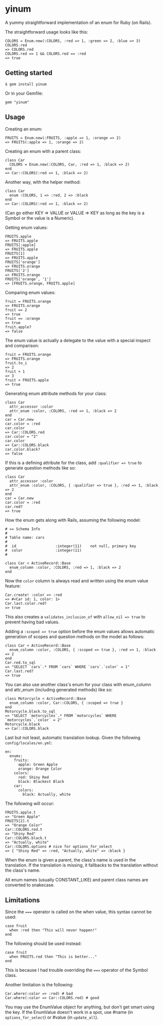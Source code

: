 # yinum

A yummy straightforward implementation of an enum for Ruby (on Rails).

The straightforward usage looks like this:

    COLORS = Enum.new(:COLORS, :red => 1, :green => 2, :blue => 3)
    COLORS.red
    => COLORS.red
    COLORS.red == 1 && COLORS.red == :red
    => true

## Getting started

    $ gem install yinum

Or in your Gemfile:

    gem "yinum"

## Usage

Creating an enum:

    FRUITS = Enum.new(:FRUITS, :apple => 1, :orange => 2)
    => FRUITS(:apple => 1, :orange => 2)

Creating an enum with a parent class:

    class Car
      COLORS = Enum.new(:COLORS, Car, :red => 1, :black => 2)
    end
    => Car::COLORS(:red => 1, :black => 2)

Another way, with the helper method:

    class Car
      enum :COLORS, 1 => :red, 2 => :black
    end
    => Car::COLORS(:red => 1, :black => 2)

(Can go either KEY => VALUE or VALUE => KEY as long as the key is a Symbol or the value is a Numeric).

Getting enum values:

    FRUITS.apple
    => FRUITS.apple
    FRUITS[:apple]
    => FRUITS.apple
    FRUITS[1]
    => FRUITS.apple
    FRUITS['orange']
    => FRUITS.orange
    FRUITS['2']
    => FRUITS.orange
    FRUITS['orange', '1']
    => [FRUITS.orange, FRUITS.apple]

Comparing enum values:

    fruit = FRUITS.orange
    => FRUITS.orange
    fruit == 2
    => true
    fruit == :orange
    => true
    fruit.apple?
    => false

The enum value is actually a delegate to the value with a special inspect and comparison:

    fruit = FRUITS.orange
    => FRUITS.orange
    fruit.to_i
    => 2
    fruit + 1
    => 3
    fruit > FRUITS.apple
    => true

Generating enum attribute methods for your class:

    class Car
      attr_accessor :color
      attr_enum :color, :COLORS, :red => 1, :black => 2
    end
    car = Car.new
    car.color = :red
    car.color
    => Car::COLORS.red
    car.color = "2"
    car.color
    => Car::COLORS.black
    car.color.black?
    => false

If this is a defining attribute for the class, add `:qualifier => true` to generate question methods like so:

    class Car
      attr_accessor :color
      attr_enum :color, :COLORS, { :qualifier => true }, :red => 1, :black => 2
    end
    car = Car.new
    car.color = :red
    car.red?
    => true

How the enum gets along with Rails, assuming the following model:

    # == Schema Info
    #
    # Table name: cars
    #
    #  id                  :integer(11)    not null, primary key
    #  color               :integer(11)
    #

    class Car < ActiveRecord::Base
      enum_column :color, :COLORS, :red => 1, :black => 2
    end

Now the `color` column is always read and written using the enum value feature:

    Car.create! :color => :red
    => #<Car id: 1, color: 1>
    Car.last.color.red?
    => true

This also creates a `validates_inclusion_of` with `allow_nil => true` to prevent having bad values.

Adding a `:scoped => true` option before the enum values allows automatic generation of scopes and question
methods on the model as follows:

    class Car < ActiveRecord::Base
      enum_column :color, :COLORS, { :scoped => true }, :red => 1, :black => 2
    end
    Car.red.to_sql
    => "SELECT `cars`.* FROM `cars` WHERE `cars`.`color` = 1"
    Car.last.red?
    => true

You can also use another class's enum for your class with enum\_column and attr\_enum (including generated methods) like so:

    class Motorcycle < ActiveRecord::Base
      enum_column :color, Car::COLORS, { :scoped => true }
    end
    Motorcycle.black.to_sql
    => "SELECT `motorcycles`.* FROM `motorcycles` WHERE `motorcycles`.`color` = 2"
    Motorcycle.black
    => Car::COLORS.black

Last but not least, automatic translation lookup.
Given the following `config/locales/en.yml`:

    en:
      enums:
        fruits:
          apple: Green Apple
          orange: Orange Color
        colors:
          red: Shiny Red
          black: Blackest Black
        car:
          colors:
            black: Actually, white

The following will occur:

    FRUITS.apple.t
    => "Green Apple"
    FRUITS[2].t
    => "Orange Color"
    Car::COLORS.red.t
    => "Shiny Red"
    Car::COLORS.black.t
    => "Actually, white"
    Car::COLORS.options # nice for options_for_select
    => { "Shiny Red" => :red, "Actually, white" => :black }

When the enum is given a parent, the class's name is used in the translation.
If the translation is missing, it fallbacks to the translation without the class's name.

All enum names (usually CONSTANT\_LIKE) and parent class names are converted to snakecase.

## Limitations

Since the `===` operator is called on the when value, this syntax cannot be used:

    case fruit
      when :red then "This will never happen!"
    end

The following should be used instead:

    case fruit
      when FRUITS.red then "This is better..."
    end

This is because I had trouble overriding the `===` operator of the Symbol class.

Another limitation is the following:

    Car.where(:color => :red) # bad
    Car.where(:color => Car::COLORS.red) # good

You may use the EnumValue object for anything, but don't get smart using the key.
If the EnumValue doesn't work in a spot, use #name (in `options_for_select`) or #value (in `update_all`).
